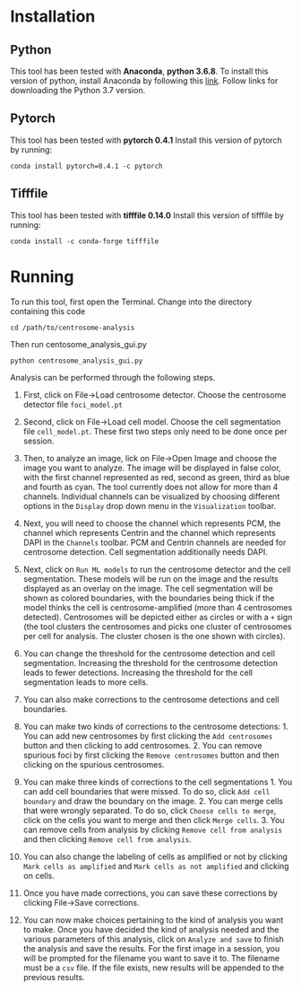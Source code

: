 # Installation

## Python

This tool has been tested with **Anaconda**, **python 3.6.8**.
To install this version of python, install Anaconda by following this [link](https://docs.anaconda.com/anaconda/install/). Follow links for downloading the Python 3.7 version.

## Pytorch
This tool has been tested with **pytorch 0.4.1**
Install this version of pytorch by running:
```
conda install pytorch=0.4.1 -c pytorch
```

## Tifffile
This tool has been tested with **tifffile 0.14.0**
Install this version of tifffile by running:
```
conda install -c conda-forge tifffile
```

# Running
To run this tool, first open the Terminal.
Change into the directory containing this code
```
cd /path/to/centrosome-analysis
```
Then run centosome_analysis_gui.py
```
python centrosome_analysis_gui.py
```

Analysis can be performed through the following steps.
1. First, click on File->Load centrosome detector. Choose the centrosome detector file `foci_model.pt`
2. Second, click on File->Load cell model. Choose the cell segmentation file `cell_model.pt`. These first two steps only need to be done once per session.
3. Then, to analyze an image, lick on File->Open Image and choose the image you want to analyze. The image will be displayed in false color, with the first channel represented as red, second as green, third as blue and fourth as cyan. The tool currently does not allow for more than 4 channels. Individual channels can be visualized by choosing different options in the `Display` drop down menu in the `Visualization` toolbar.
4. Next, you will need to choose the channel which represents PCM, the channel which represents Centrin and the channel which represents DAPI in the `Channels` toolbar. PCM and Centrin channels are needed for centrosome detection. Cell segmentation additionally needs DAPI.
5. Next, click on `Run ML models` to run the centrosome detector and the cell segmentation. These models will be run on the image and the results displayed as an overlay on the image. The cell segmentation will be shown as colored boundaries, with the boundaries being thick if the model thinks the cell is centrosome-amplified (more than 4 centrosomes detected). Centrosomes will be depicted either as circles or with a `+` sign (the tool clusters the centrosomes and picks one cluster of centrosomes per cell for analysis. The cluster chosen is the one shown with circles).
6. You can change the threshold for the centrosome detection and cell segmentation. Increasing the threshold for the centrosome detection leads to fewer detections. Increasing the threshold for the cell segmentation leads to more cells.
7. You can also make corrections to the centrosome detections and cell boundaries.
  1. You can make two kinds of corrections to the centrosome detections:
    1. You can add new centrosomes by first clicking the `Add centrosomes` button and then clicking to add centrosomes.
    2. You can remove spurious foci by first clicking the `Remove centrosomes` button and then clicking on the spurious
    centrosomes.

  2. You can make three kinds of corrections to the cell segmentations
    1. You can add cell boundaries that were missed. To do so, click `Add cell boundary` and draw the boundary on the image.
    2. You can merge cells that were wrongly separated. To do so, click `Choose cells to merge`, click on the cells you want to merge and then click `Merge cells`.
    3. You can remove cells from analysis by clicking `Remove cell from analysis` and then clicking `Remove cell from analysis`.
 
  3. You can also change the labeling of cells as amplified or not by clicking `Mark cells as amplified` and `Mark cells as not amplified` and clicking on cells.
  4. Once you have made corrections, you can save these corrections by clicking File->Save corrections.

7. You can now make choices pertaining to the kind of analysis you want to make. Once you have decided the kind of analysis needed and the various parameters of this analysis, click on `Analyze and save` to finish the analysis and save the results. For the first image in a session, you will be prompted for the filename you want to save it to. The filename must be a `csv` file. If the file exists, new results will be appended to the previous results.
